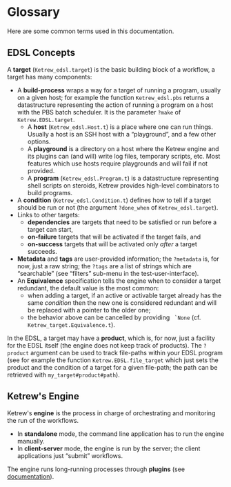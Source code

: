 Glossary
========

Here are some common terms used in this documentation.

EDSL Concepts
-------------

A **target** (`Ketrew_edsl.target`) is the basic building block of a
workflow, a target has many components:

- A **build-process** wraps a way for a target of running a program, usually on
  a given host; for example the function `Ketrew_edsl.pbs` returns a
  datastructure representing the action of running a program on a host with the
  PBS batch scheduler. It is the parameter `?make` of `Ketrew.EDSL.target`.
    - A **host** (`Ketrew_edsl.Host.t`) is a place where one can run things.
      Usually a host is an SSH host with a “playground”, and a few other
      options.
    - A **playground** is a directory on a host where the Ketrew engine and its
      plugins can (and will) write log files, temporary scripts, etc.
      Most features which use hosts require playgrounds and will fail if not
      provided.
    - A **program** (`Ketrew_edsl.Program.t`) is a datastructure representing
      shell scripts on steroids, Ketrew provides high-level combinators to build
      programs.
- A **condition** (`Ketrew_edsl.Condition.t`) defines how to tell if a target
  should be run or not (the argument `?done_when` of `Ketrew_edsl.target`).
- Links to other targets:
    - **dependencies** are targets that need to be satisfied or run before a
      target can start,
    - **on-failure** targets that will be activated if the target fails, and
    - **on-success** targets that will be activated only *after* a target
    succeeds.
- **Metadata** and **tags** are user-provided information; the `?metadata` is,
  for now, just a raw string; the `?tags` are a list of strings which are
  “searchable” (see “filters” sub-menu in the test-user-interface).
- An **Equivalence** specification tells the engine when to consider a target
  redundant, the default value is the most common:<br/>
    - when adding a target, if an active or activable target already has the
      same *condition* then the new one is considered redundant and will be
      replaced with a pointer to the older one;
    - the behavior above can be cancelled by providing `` `None``
      (cf. `Ketrew_target.Equivalence.t`).

In the EDSL, a target may have a **product**, which is, for now, just a facility
for the EDSL itself (the engine does not keep track of products).
The `?product` argument can be used to track file-paths within your EDSL
program (see for example the function `Ketrew.EDSL.file_target` which
just sets the product and the condition of a target for a given file-path; the
path can be retrieved with `my_target#product#path`).


Ketrew's Engine
---------------

Ketrew's **engine** is the process in charge of orchestrating and monitoring
the run of the workflows.

- In **standalone** mode, the command line application has to run the
engine manually.
- In **client-server** mode, the engine is run by the server; the client
applications just “submit” workflows.

The engine runs long-running processes through **plugins**
(see [documentation](src/doc/Long-Running_Plugins.md)).

